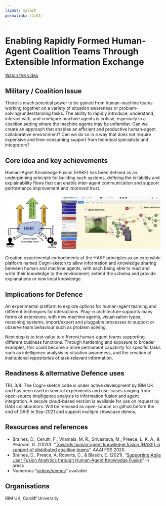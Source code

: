 ```yaml
---
layout: splash
permalink: /1c01/
---
```


# Enabling Rapidly Formed Human-Agent Coalition Teams Through Extensible Information Exchange

[Watch the video](https://ibm.box.com/v/Showcase-1c01-video)

## Military / Coalition Issue
There is much potential power to be gained from human-machine teams working together on a variety of situation awareness or problem-solving/understanding tasks.  The ability to rapidly introduce, understand, interact with, and configure machine agents is critical, especially in a coalition setting where the machine agents may be unfamiliar. Can we create an approach that enables an efficient and productive human-agent collaborative environment? Can we do so in a way that does not require expensive and time-consuming support from technical specialists and integrators?

## Core idea and key achievements
Human-Agent Knowledge Fusion (HAKF) has been defined as an underpinning principle for building such systems, defining the tellability and explainability flows that can enable inter-agent communication and support performance improvement and improved trust.

![image info](/dais/achievements/images/1c01_figure1.jpg)

Creation experimental embodiments of the HAKF principles as an extensible platform named Cogni-sketch to allow information and knowledge sharing between human and machine agents, with each being able to read and write their knowledge to the environment, extend the schema and provide explanations or new local knowledge. 

## Implications for Defence
An experimental platform to explore options for human-agent teaming and different techniques for interactions. Plug-in architecture supports many forms of extensions, with new machine agents, visualisation types, reasoning systems, import/export and pluggable processes to support or observe team behaviour such as problem solving.

Next step is to test value to different human-agent teams supporting different business functions. Through hardening and exposure to broader examples, this could become a more permanent capability for specific tasks such as intelligence analysis or situation awareness, and the creation of institutional repositories of task-relevant information.

## Readiness & alternative Defence uses
TRL 3/4. The Cogni-sketch code is under active development by IBM UK and has been used in several experiments and use-cases ranging from open-source intelligence analysis to information fusion and agent integration. A secure cloud-based version is available for use on request by DAIS collaborators. Will be released as open-source on github before the end of DAIS in Sep-2021 and support multiple showcase demos.

## Resources and references
* Braines, D., Cerutti, F., Vilamala, M. R., Srivastava, M., Preece, L. K. A., & Pearson, G. (2020). “[Towards human-agent knowledge fusion (HAKF) in support of distributed coalition teams](/doc-5919/)”. AAAI FSS 2020.
* Braines, D., Preece, A. Roberts, C., & Blasch, E. (2021). “[Supporting Agile User Fusion Analytics through Human-Agent Knowledge Fusion](https://dais-ita.org/node/6145)” in press
* Numerous "[videos/demos](https://dais-ita.org/cogni-sketch)" available

## Organisations
IBM UK, Cardiff University
